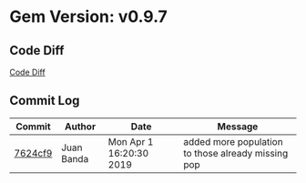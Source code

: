 # Gem Version: v0.9.7

## Code Diff

[Code Diff](https://github.com/Spokeo/geolookup/compare/v0.9.6...v0.9.7)

## Commit Log

Commit | Author | Date | Message
--- | --- | --- | ---
[7624cf9](https://github.com/Spokeo/geolookup/commit/7624cf9) | Juan Banda | Mon Apr 1 16:20:30 2019 | added more population to those already missing pop
